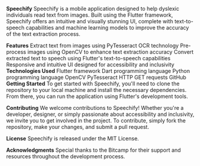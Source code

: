 **Speechify**
Speechify is a mobile application designed to help dyslexic individuals read text from images. Built using the Flutter framework, Speechify offers an intuitive and visually stunning UI, complete with text-to-speech capabilities and machine learning models to improve the accuracy of the text extraction process.

**Features**
Extract text from images using PyTesseract OCR technology
Pre-process images using OpenCV to enhance text extraction accuracy
Convert extracted text to speech using Flutter's text-to-speech capabilities
Responsive and intuitive UI designed for accessibility and inclusivity
**Technologies Used**
Flutter framework
Dart programming language
Python programming language
OpenCV
PyTesseract
HTTP GET requests
GitHub
**Getting Started**
To get started with Speechify, you'll need to clone the repository to your local machine and install the necessary dependencies. From there, you can run the application using Flutter's development tools.

**Contributing**
We welcome contributions to Speechify! Whether you're a developer, designer, or simply passionate about accessibility and inclusivity, we invite you to get involved in the project. To contribute, simply fork the repository, make your changes, and submit a pull request.

**License**
Speechify is released under the MIT License. 

**Acknowledgments**
Special thanks to the Bitcamp for their support and resources throughout the development process.
